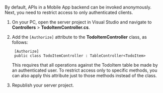 
By default, APIs in a Mobile App backend can be invoked anonymously. Next, you need to restrict access to only authenticated clients.  

1. On your PC, open the server project in Visual Studio and navigate to **Controllers** > **TodoItemController.cs**.

2. Add the `[Authorize]` attribute to the **TodoItemController** class, as follows:

        [Authorize]
        public class TodoItemController : TableController<TodoItem>
    
    This requires that all operations against the TodoItem table be made by an authenticated user. To restrict access only to specific methods, you can also apply this attribute just to those methods instead of the class.
   
3. Republish your server project.
